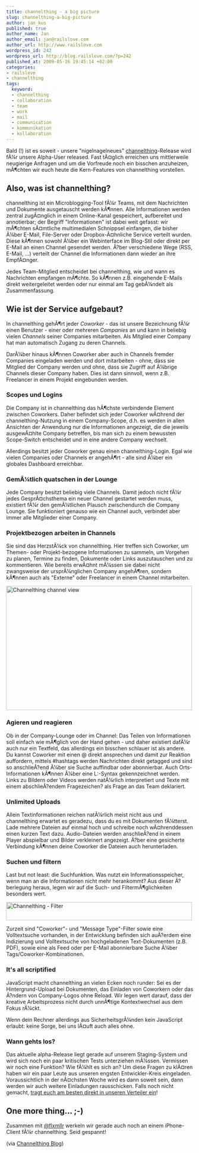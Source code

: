 ```yaml
--- 
title: channelthing - a big picture
slug: channelthing-a-big-picture
author: jan_kus
published: true
author_name: Jan
author_email: jan@railslove.com
author_url: http://www.railslove.com
wordpress_id: 242
wordpress_url: http://blog.railslove.com/?p=242
published_at: 2009-05-16 19:45:14 +02:00
categories: 
- railslove
- channelthing
tags: 
  keyword: 
  - channelthing
  - collaboration
  - team
  - work
  - mail
  - communication
  - kommunikation
  - kollaboration
---
```

Bald (!) ist es soweit - unsere "nigelnagelneues" <a href="http://channelthing.com">channelthing</a>-Release wird f&Atilde;&frac14;r unsere Alpha-User released. Fast t&Atilde;&curren;glich erreichen uns mittlerweile neugierige Anfragen und um die Vorfreude noch ein bisschen anzuheizen, m&Atilde;&para;chten wir euch heute die Kern-Features von channelthing vorstellen.

<h2>Also, was ist channelthing?</h2>
channelthing ist ein Microblogging-Tool f&Atilde;&frac14;r Teams, mit dem Nachrichten und Dokumente ausgetauscht werden k&Atilde;&para;nnen. Alle Informationen werden zentral zug&Atilde;&curren;nglich in einem Online-Kanal gespeichert, aufbereitet und annotierbar; der Begriff "Informationen" ist dabei weit gefasst: wir m&Atilde;&para;chten s&Atilde;&curren;mtliche multimedialen Schnippsel einfangen, die bisher &Atilde;&frac14;ber E-Mail, File-Server oder Dropbox-&Atilde;&curren;hnliche Service verteilt wurden. Diese k&Atilde;&para;nnen sowohl &Atilde;&frac14;ber ein Webinterface im Blog-Stil oder direkt per E-Mail an einen Channel gesendet werden. &Atilde;?ber verschiedene Wege (RSS, E-Mail, ...) verteilt der Channel die Informationen dann wieder an ihre Empf&Atilde;&curren;nger.

Jedes Team-Mitglied entscheidet bei channelthing, wie und wann es Nachrichten empfangen m&Atilde;&para;chte. So k&Atilde;&para;nnen z.B. eingehende E-Mails direkt weitergeleitet werden oder nur einmal am Tag geb&Atilde;&frac14;ndelt als Zusammenfassung.

<h2>Wie ist der Service aufgebaut?</h2>
In channelthing geh&Atilde;&para;rt jeder <em>Coworker</em> - das ist unsere Bezeichnung f&Atilde;&frac14;r einen Benutzer - einer oder mehreren <em>Companies</em> an und kann in beliebig vielen <em>Channels</em> seiner Companies mitarbeiten. Als Mitglied einer Company hat man automatisch Zugang zu deren Channels.

Dar&Atilde;&frac14;ber hinaus k&Atilde;&para;nnen Coworker aber auch in Channels fremder Companies eingeladen werden und dort mitarbeiten - ohne, dass sie Mitglied der Company werden und ohne, dass sie Zugriff auf &Atilde;&frac14;brige Channels dieser Company haben. Dies ist dann sinnvoll, wenn z.B. Freelancer in einem Projekt eingebunden werden.

<h3>Scopes und Logins</h3>
Die Company ist in channelthing das h&Atilde;&para;chste verbindende Element zwischen Coworkers. Daher befindet sich jeder Coworker w&Atilde;&curren;hrend der channelthing-Nutzung in einem Company-Scope, d.h. es werden in allen Ansichten der Anwendung nur die Informationen angezeigt, die die jeweils ausgew&Atilde;&curren;hlte Company betreffen, bis man sich zu einem bewussten Scope-Switch entscheidet und in eine andere Company wechselt.

Allerdings besitzt jeder Coworker genau einen channelthing-Login. Egal wie vielen Companies oder Channels er angeh&Atilde;&para;rt - alle sind &Atilde;&frac14;ber ein globales Dashboard erreichbar.

<h3>Gem&Atilde;&frac14;tlich quatschen in der Lounge</h3>
Jede Company besitzt beliebig viele Channels. Damit jedoch nicht f&Atilde;&frac14;r jedes Gespr&Atilde;&curren;chsthema ein neuer Channel gestartet werden muss, existiert f&Atilde;&frac14;r den gem&Atilde;&frac14;tlichen Plausch zwischendurch die Company Lounge. Sie funktioniert genauso wie ein Channel auch, verbindet aber immer alle Mitglieder einer Company.

<h3>Projektbezogen arbeiten in Channels</h3>
Sie sind das Herzst&Atilde;&frac14;ck von channelthing. Hier treffen sich Coworker, um Themen- oder Projekt-bezogene Informationen zu sammeln, um Vorgehen zu planen, Termine zu finden, Dokumente oder Links auszutauschen und zu kommentieren. Wie bereits erw&Atilde;&curren;hnt m&Atilde;&frac14;ssen sie dabei nicht zwangsweise der urspr&Atilde;&frac14;nglichen Company angeh&Atilde;&para;ren, sondern k&Atilde;&para;nnen auch als "Externe" oder Freelancer in einem Channel mitarbeiten.

<a href="http://www.ipernity.com/doc/koos/4821995"><img src="http://u1.ipernity.com/11/19/95/4821995.a15d3564.500.jpg" width="500" height="333" alt="Channelthing channel view" border="0"/></a>

<h3>Agieren und reagieren</h3>
Ob in der Company-Lounge oder im Channel: Das Teilen von Informationen soll einfach wie m&Atilde;&para;glich von der Hand gehen - und daher existiert daf&Atilde;&frac14;r auch nur ein Textfeld, das allerdings ein bisschen schlauer ist als andere. Du kannst Coworker mit einen @ direkt ansprechen und damit zur Reaktion auffordern, mittels #hashtags werden Nachrichten direkt getagged und sind so anschlie&Atilde;?end &Atilde;&frac14;ber sie Suche auffindbar oder abonnierbar. Auch Orts-Informationen k&Atilde;&para;nnen &Atilde;&frac14;ber eine L:-Syntax gekennzeichnet werden. Links zu Bildern oder Videos werden nat&Atilde;&frac14;rlich interpretiert und Texte mit einem abschlie&Atilde;?endem Fragezeichen? als Frage an das Team deklariert.

<h3>Unlimited Uploads</h3>
Allein Textinformationen reichen nat&Atilde;&frac14;rlich meist nicht aus und channelthing erwartet es geradezu, dass du es mit Dokumenten f&Atilde;&frac14;tterst. Lade mehrere Dateien auf einmal hoch und schreibe noch w&Atilde;&curren;hrenddessen einen kurzen Text dazu. Audio-Dateien werden anschlie&Atilde;?end in einem Player abspielbar und Bilder verkleinert angezeigt. &Atilde;?ber eine gesicherte Verbindung k&Atilde;&para;nnen deine Coworker die Dateien auch herunterladen.

<h3>Suchen und filtern</h3>
Last but not least: die Suchfunktion. Was nutzt ein Informationsspeicher, wenn man an die Informationen nicht mehr herankommt? Aus dieser &Atilde;?berlegung heraus, legen wir auf die Such- und Filterm&Atilde;&para;glichkeiten besonders wert.

<a href="http://www.ipernity.com/doc/koos/4823678"><img src="http://u1.ipernity.com/11/36/78/4823678.4a06e4cc.500.jpg" width="500" height="49" alt="Channelthing - Filter" border="0"/></a>

Zurzeit sind "Coworker"- und "Message Type"-Filter sowie eine Volltextsuche vorhanden, in der Entwicklung befinden sich au&Atilde;?erdem eine Indizierung und Volltextsuche von hochgeladenen Text-Dokumenten (z.B. PDF), sowie eine als Feed oder per E-Mail abonnierbare Suche &Atilde;&frac14;ber Tags/Coworker-Kombinationen.

<h3>It's all scriptified</h3>
JavaScript macht channelthing an vielen Ecken noch runder: Sei es der Hintergrund-Upload bei Dokumenten, das Einladen von Coworkern oder das &Atilde;?ndern von Company-Logos ohne Reload. Wir legen wert darauf, dass der kreative Arbeitsprozess nicht durch unn&Atilde;&para;tige Kontextwechsel aus dem Fokus r&Atilde;&frac14;ckt.

Wenn dein Rechner allerdings aus Sicherheitsgr&Atilde;&frac14;nden kein JavaScript erlaubt: keine Sorge, bei uns l&Atilde;&curren;uft auch alles ohne.

<h3>Wann gehts los?</h3>
Das aktuelle alpha-Release liegt gerade auf unserem Staging-System und wird sich noch ein paar kritischen Tests unterziehen m&Atilde;&frac14;ssen. Vermissen wir noch eine Funktion? Wie f&Atilde;&frac14;hlt es sich an? Um diese Fragen zu kl&Atilde;&curren;ren haben wir ein paar Leute aus unseren engsten Entwickler-Kreis eingeladen. 
Voraussichtlich in der n&Atilde;&curren;chsten Woche wird es dann soweit sein, dann werden wir auch weitere Einladungen rausschicken. Falls noch nicht gemacht, <a href="http://channelthing.com/" title="channelthing &alpha;">tragt euch am besten direkt in unseren Verteiler ein</a>!

<h2>One more thing... ;-)</h2>
Zusammen mit <a href="http://twitter.com/flxmllr">@flxmllr</a> werkeln wir gerade auch noch an einem iPhone-Client f&Atilde;&frac14;r channelthing. Seid gespannt!

(via <a href="http://blog.channelthing.com/2009/05/20/channelthing-a-big-picture/">Channelthing Blog</a>)
